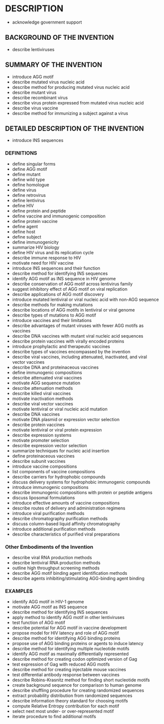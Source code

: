# DESCRIPTION

- acknowledge government support

## BACKGROUND OF THE INVENTION

- describe lentiviruses

## SUMMARY OF THE INVENTION

- introduce AGG motif
- describe mutated virus nucleic acid
- describe method for producing mutated virus nucleic acid
- describe mutant virus
- describe recombinant virus
- describe virus protein expressed from mutated virus nucleic acid
- describe virus vaccine
- describe method for immunizing a subject against a virus

## DETAILED DESCRIPTION OF THE INVENTION

- introduce INS sequences

### DEFINITIONS

- define singular forms
- define AGG motif
- define mutant
- define wild type
- define homologue
- define virus
- define retrovirus
- define lentivirus
- define HIV
- define protein and peptide
- define vaccine and immunogenic composition
- define protein vaccine
- define agent
- define host
- define subject
- define immunogenicity
- summarize HIV biology
- define HIV virus and its replication cycle
- describe immune response to HIV
- motivate need for HIV vaccine
- introduce INS sequences and their function
- describe method for identifying INS sequences
- identify AGG motif as INS sequence in HIV genome
- describe conservation of AGG motif across lentivirus family
- suggest inhibitory effect of AGG motif on viral replication
- describe applications of AGG motif discovery
- introduce mutated lentiviral or viral nucleic acid with non-AGG sequence
- describe methods for making mutations
- describe locations of AGG motifs in lentiviral or viral genome
- describe types of mutations to AGG motif
- introduce vaccines and their limitations
- describe advantages of mutant viruses with fewer AGG motifs as vaccines
- describe DNA vaccines with mutant viral nucleic acid sequences
- describe protein vaccines with virally encoded proteins
- introduce prophylactic and therapeutic vaccines
- describe types of vaccines encompassed by the invention
- describe viral vaccines, including attenuated, inactivated, and viral vector vaccines
- describe DNA and proteinaceous vaccines
- define immunogenic compositions
- describe attenuated viral vaccines
- motivate AGG sequence mutation
- describe attenuation methods
- describe killed viral vaccines
- motivate inactivation methods
- describe viral vector vaccines
- motivate lentiviral or viral nucleic acid mutation
- describe DNA vaccines
- motivate DNA plasmid or expression vector selection
- describe protein vaccines
- motivate lentiviral or viral protein expression
- describe expression systems
- motivate promoter selection
- describe expression vector selection
- summarize techniques for nucleic acid insertion
- define proteinaceous vaccines
- describe subunit vaccines
- introduce vaccine compositions
- list components of vaccine compositions
- describe carriers for hydrophobic compounds
- discuss delivery systems for hydrophobic immunogenic compounds
- introduce immunogenic compositions
- describe immunogenic compositions with protein or peptide antigens
- discuss liposomal formulations
- introduce effective amounts of vaccine compositions
- describe routes of delivery and administration regimens
- introduce viral purification methods
- describe chromatography purification methods
- discuss column-based liquid affinity chromatography
- introduce additional purification methods
- describe characteristics of purified viral preparations

### Other Embodiments of the Invention

- describe viral RNA production methods
- describe lentiviral RNA production methods
- outline high throughput screening methods
- describe AGG motif binding agent identification methods
- describe agents inhibiting/stimulating AGG-binding agent binding

### EXAMPLES

- identify AGG motif in HIV-1 genome
- motivate AGG motif as INS sequence
- describe method for identifying INS sequences
- apply method to identify AGG motif in other lentiviruses
- test function of AGG motif
- describe potential for AGG motif in vaccine development
- propose model for HIV latency and role of AGG motif
- describe method for identifying AGG binding proteins
- propose use of AGG binding proteins or agents to induce latency
- describe method for identifying multiple nucleotide motifs
- identify AGG motif as maximally differentially represented
- describe method for creating codon optimized version of Gag
- test expression of Gag with reduced AGG motifs
- describe method for creating injectable mouse vaccines
- test differential antibody response between vaccines
- describe Robins-Krasnitz method for finding short nucleotide motifs
- create background sequence for comparison to human genome
- describe shuffling procedure for creating randomized sequences
- extract probability distribution from randomized sequences
- describe information theory standard for choosing motifs
- compute Relative Entropy contribution for each motif
- select next most under- or over-represented motif
- iterate procedure to find additional motifs

